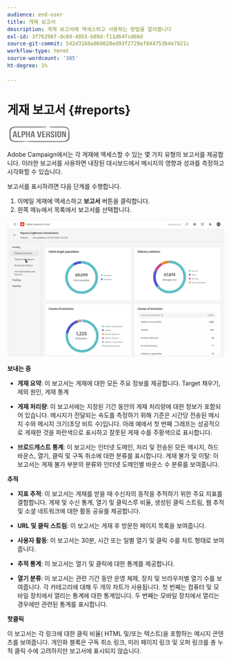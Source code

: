 ```yaml
---
audience: end-user
title: 게재 보고서
description: 게재 보고서에 액세스하고 사용하는 방법을 알아봅니다
exl-id: 3f76298f-dc0d-4055-b89d-f11d64fcd66d
source-git-commit: 542d31b8a869628ed93f2729af844753b4e7921c
workflow-type: tm+mt
source-wordcount: '385'
ht-degree: 1%

---
```


# 게재 보고서 {#reports}

![](../assets/do-not-localize/badge.png)

<!--
detail delivery reports and how to access them

same content as in v7 (excepted for the navigation that is similar to AJO
-->

Adobe Campaign에서는 각 게재에 액세스할 수 있는 몇 가지 유형의 보고서를 제공합니다. 이러한 보고서를 사용하면 내장된 대시보드에서 메시지의 영향과 성과를 측정하고 시각화할 수 있습니다.

보고서를 표시하려면 다음 단계를 수행합니다.

1. 이메일 게재에 액세스하고 **보고서** 버튼을 클릭합니다.
1. 왼쪽 메뉴에서 목록에서 보고서를 선택합니다.

![](assets/reporting.png)

**보내는 중**

* **게재 요약**: 이 보고서는 게재에 대한 모든 주요 정보를 제공합니다. Target 채우기, 제외 원인, 게재 통계

* **게재 처리량**: 이 보고서에는 지정된 기간 동안의 게재 처리량에 대한 정보가 포함되어 있습니다. 메시지가 전달되는 속도를 측정하기 위해 기준은 시간당 전송된 메시지 수와 메시지 크기(초당 비트 수)입니다. 아래 예에서 첫 번째 그래프는 성공적으로 게재한 것을 파란색으로 표시하고 잘못된 게재 수를 주황색으로 표시합니다.

* **브로드캐스트 통계**: 이 보고서는 인터넷 도메인, 처리 및 전송된 모든 메시지, 하드 바운스, 열기, 클릭 및 구독 취소에 대한 분류를 표시합니다.
게재 불가 및 이탈: 이 보고서는 게재 불가 부분의 분류와 인터넷 도메인별 바운스 수 분류를 보여줍니다.

**추적**

* **지표 추적**: 이 보고서는 게재를 받을 때 수신자의 동작을 추적하기 위한 주요 지표를 결합합니다. 게재 및 수신 통계, 열기 및 클릭스루 비율, 생성된 클릭 스트림, 웹 추적 및 소셜 네트워크에 대한 활동 공유를 제공합니다.

* **URL 및 클릭 스트림**: 이 보고서는 게재 후 방문한 페이지 목록을 보여줍니다.

* **사용자 활동**: 이 보고서는 30분, 시간 또는 일별 열기 및 클릭 수를 차트 형태로 보여줍니다.

* **추적 통계**: 이 보고서는 열기 및 클릭에 대한 통계를 제공합니다.

* **열기 분류**: 이 보고서는 관련 기간 동안 운영 체제, 장치 및 브라우저별 열기 수를 보여줍니다. 각 카테고리에 대해 두 개의 차트가 사용됩니다. 첫 번째는 컴퓨터 및 모바일 장치에서 열리는 통계에 대한 통계입니다. 두 번째는 모바일 장치에서 열리는 경우에만 관련된 통계를 표시합니다.

**핫클릭**

이 보고서는 각 링크에 대한 클릭 비율( HTML 및/또는 텍스트)을 포함하는 메시지 콘텐츠를 보여줍니다. 개인화 블록은 구독 취소 링크, 미러 페이지 링크 및 오퍼 링크를 총 누적 클릭 수에 고려하지만 보고서에 표시되지 않습니다.
